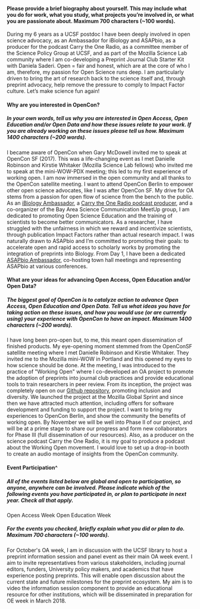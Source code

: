 #### Please provide a brief biography about yourself. This may include what you do for work, what you study, what projects you’re involved in, or what you are passionate about. Maximum 700 characters (~100 words).

During my 6 years as a UCSF postdoc I have been deeply involved in open science advocacy, as an Ambassador for iBiology and ASAPbio, as a producer for the podcast Carry the One Radio, as a committee member of the Science Policy Group at UCSF, and as part of the Mozilla Science Lab community where I am co-developing a Preprint Journal Club Starter Kit with Daniela Saderi. Open = fair and honest, which are at the core of who I am, therefore, my passion for Open Science runs deep. I am particularly driven to bring the art of research back to the science itself and, through preprint advocacy, help remove the pressure to comply to Impact Factor culture. Let’s make science fun again!

#### Why are you interested in OpenCon?
##### In your own words, tell us why you are interested in Open Access, Open Education and/or Open Data and how these issues relate to your work. If you are already working on these issues please tell us how. Maximum 1400 characters (~200 words).

I became aware of OpenCon when Gary McDowell invited me to speak at OpenCon SF (2017). This was a life-changing event as I met Danielle Robinson and Kirstie Whitaker (Mozilla Science Lab fellows) who invited me to speak at the mini-WOW-PDX meeting; this led to my first experience of working open. I am now immersed in the open community and all thanks to the OpenCon satellite meeting. I want to attend OpenCon Berlin to empower other open science advocates, like I was after OpenCon SF. 
My drive for OA stems from a passion for open flow of science from the bench to the public. As an [iBiology Ambassador](http://bit.ly/2tTDIE5), a [Carry the One Radio podcast producer](http://bit.ly/2w0WVVK), and a co-organizer of the Bay Area Science Communication MeetUp group, I am dedicated to promoting Open Science Education and the training of scientists to become better communicators.
As a researcher, I have struggled with the unfairness in which we reward and incentivize scientists, through publication Impact Factors rather than actual research impact. I was naturally drawn to ASAPbio and I’m committed to promoting their goals: to accelerate open and rapid access to scholarly works by promoting the integration of preprints into Biology. From Day 1, I have been a dedicated [ASAPbio Ambassador](http://bit.ly/2viaOkv), co-hosting town hall meetings and representing ASAPbio at various conferences. 

#### What are your ideas for advancing Open Access, Open Education and/or Open Data?
##### The biggest goal of OpenCon is to catalyze action to advance Open Access, Open Education and Open Data. Tell us what ideas you have for taking action on these issues, and how you would use (or are currently using) your experience with OpenCon to have an impact. Maximum 1400 characters (~200 words).

I have long been pro-open but, to me, this meant open dissemination of finished products. My eye-opening moment stemmed from the OpenConSF satellite meeting where I met Danielle Robinson and Kirstie Whitaker. They invited me to the Mozilla mini-WOW in Portland and this opened my eyes to how science should be done. At the meeting, I was introduced to the practice of "Working Open" where I co-developed an OA project to promote the adoption of preprints into journal club practices and provide educational tools to train researchers in peer review. From its inception, the project was completely open on our [Github repository](http://bit.ly/2w0nBWH), promoting inclusion and diversity. We launched the project at the Mozilla Global Sprint and since then we have attracted much attention, including offers for software development and funding to support the project. I want to bring my experiences to OpenCon Berlin, and show the community the benefits of working open. By November we will be well into Phase II of our project, and will be at a prime stage to share our progress and form new collaborators for Phase III (full dissemination of our resources). Also, as a producer on the science podcast Carry the One Radio, it is my goal to produce a podcast about the Working Open movement. I would love to  set up a drop-in booth to create an audio montage of insights from the OpenCon community. 

#### Event Participation^
##### All of the events listed below are global and open to participation, so anyone, anywhere can be involved. Please indicate which of the following events you have participated in, or plan to participate in next year. Check all that apply.
Open Access Week
Open Education Week
##### For the events you checked, briefly explain what you did or plan to do. Maximum 700 characters (~100 words).

For October's OA week, I am in discussion with the UCSF library to host a preprint information session and panel event as their main OA week event. I aim to invite representatives from various stakeholders, including journal editors, funders, University policy makers, and academics that have experience posting preprints. This will enable open discussion about the current state and future milestones for the preprint ecosystem. My aim is to video the information session component to provide an educational resource for other institutions, which will be disseminated in preparation for OE week in March 2018. 
